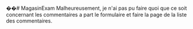 ��#   M a g a s i n E x a m 
Malheureusement, je n'ai pas pu faire quoi que ce soit concernant les commentaires a part le formulaire et faire la page de la liste des commentaires.
